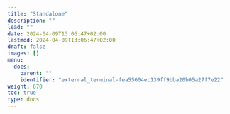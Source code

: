 ```yaml
---
title: "Standalone"
description: ""
lead: ""
date: 2024-04-09T13:06:47+02:00
lastmod: 2024-04-09T13:06:47+02:00
draft: false
images: []
menu:
  docs:
    parent: ""
    identifier: "external_terminal-fea55604ec139ff9bba20b05a27f7e22"
weight: 670
toc: true
type: docs
---
```

